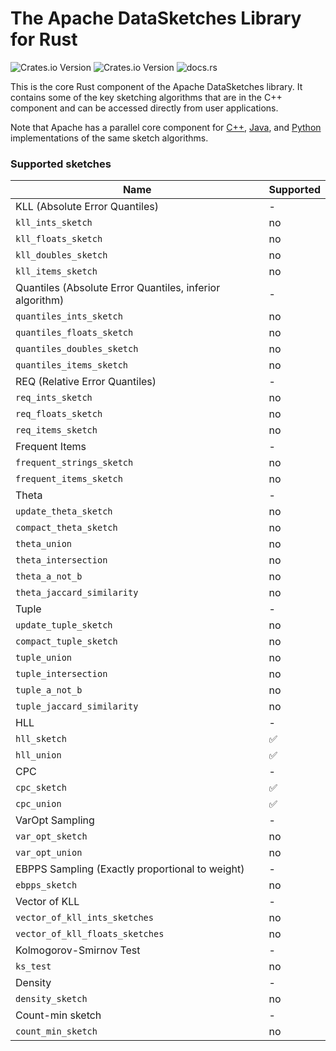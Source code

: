 # The Apache DataSketches Library for Rust

![Crates.io Version](https://img.shields.io/crates/v/datasketches)
![Crates.io Version](https://img.shields.io/crates/l/datasketches)
![docs.rs](https://img.shields.io/docsrs/datasketches)

This is the core Rust component of the Apache DataSketches library. It contains some of the key sketching algorithms that are in the C++ component and can be accessed directly from user applications.

Note that Apache has a parallel core component for [C++](https://github.com/apache/datasketches-cpp), [Java](https://github.com/apache/datasketches-java), and [Python](https://github.com/apache/datasketches-python) implementations of the same sketch algorithms.

### Supported sketches

| Name                                                     | Supported |
| -------------------------------------------------------- | --------- |
| KLL (Absolute Error Quantiles)                           | -         |
| `kll_ints_sketch`                                        | no        |
| `kll_floats_sketch`                                      | no        |
| `kll_doubles_sketch`                                     | no        |
| `kll_items_sketch`                                       | no        |
| Quantiles (Absolute Error Quantiles, inferior algorithm) | -         |
| `quantiles_ints_sketch`                                  | no        |
| `quantiles_floats_sketch`                                | no        |
| `quantiles_doubles_sketch`                               | no        |
| `quantiles_items_sketch`                                 | no        |
| REQ (Relative Error Quantiles)                           | -         |
| `req_ints_sketch`                                        | no        |
| `req_floats_sketch`                                      | no        |
| `req_items_sketch`                                       | no        |
| Frequent Items                                           | -         |
| `frequent_strings_sketch`                                | no        |
| `frequent_items_sketch`                                  | no        |
| Theta                                                    | -         |
| `update_theta_sketch`                                    | no        |
| `compact_theta_sketch`                                   | no        |
| `theta_union`                                            | no        |
| `theta_intersection`                                     | no        |
| `theta_a_not_b`                                          | no        |
| `theta_jaccard_similarity`                               | no        |
| Tuple                                                    | -         |
| `update_tuple_sketch`                                    | no        |
| `compact_tuple_sketch`                                   | no        |
| `tuple_union`                                            | no        |
| `tuple_intersection`                                     | no        |
| `tuple_a_not_b`                                          | no        |
| `tuple_jaccard_similarity`                               | no        |
| HLL                                                      | -         |
| `hll_sketch`                                             | ✅         |
| `hll_union`                                              | ✅         |
| CPC                                                      | -         |
| `cpc_sketch`                                             | ✅         |
| `cpc_union`                                              | ✅         |
| VarOpt Sampling                                          | -         |
| `var_opt_sketch`                                         | no        |
| `var_opt_union`                                          | no        |
| EBPPS Sampling (Exactly proportional to weight)          | -         |
| `ebpps_sketch`                                           | no        |
| Vector of KLL                                            | -         |
| `vector_of_kll_ints_sketches`                            | no        |
| `vector_of_kll_floats_sketches`                          | no        |
| Kolmogorov-Smirnov Test                                  | -         |
| `ks_test`                                                | no        |
| Density                                                  | -         |
| `density_sketch`                                         | no        |
| Count-min sketch                                         | -         |
| `count_min_sketch`                                       | no        |